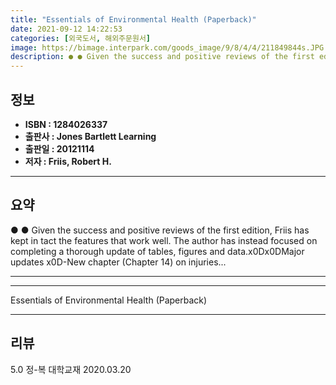 ```yaml
---
title: "Essentials of Environmental Health (Paperback)"
date: 2021-09-12 14:22:53
categories: [외국도서, 해외주문원서]
image: https://bimage.interpark.com/goods_image/9/8/4/4/211849844s.JPG
description: ● ● Given the success and positive reviews of the first edition, Friis has kept in tact the features that work well. The author has instead focused on complet
---
```


## **정보**

- **ISBN : 1284026337**
- **출판사 : Jones   Bartlett Learning**
- **출판일 : 20121114**
- **저자 : Friis, Robert H.**

------



## **요약**

●  ●  Given the success and positive reviews of the first edition, Friis has kept in tact the features that work well. The author has instead focused on completing a thorough update of tables, figures and data.x0Dx0DMajor updates x0D-New chapter (Chapter 14) on injuries... 

------



------


Essentials of Environmental Health (Paperback) 

------


## **리뷰** 

5.0 정-복 대학교재 2020.03.20 <br/>